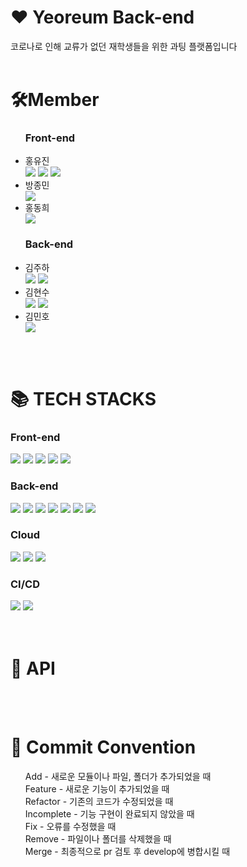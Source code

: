 <div><h1>♥ Yeoreum  Back-end</h1></div>
  코로나로 인해 교류가 없던 재학생들을 위한 과팅 플랫폼입니다
<br><br>
  
<div>
  <h1>🛠Member</h1>
</div>

  <ul>
  <h3>Front-end</h3>
    <li>홍유진</li>
    <img src="https://img.shields.io/badge/동아리%20부회장-42B883?style=flat-square"/>
    <img src="https://img.shields.io/badge/프론트%20팀장-F96F29?style=flat-square"/>
    <a href="https://github.com/timobyjin02"><img src="https://img.shields.io/badge/개인%20깃허브-181717?style=flat-square&logo=Github"/></a>
    <li>방종민</li>
    <a href="https://github.com/bang-koon"><img src="https://img.shields.io/badge/개인%20깃허브-181717?style=flat-square&logo=Github"/></a>
    <li>홍동희</li>
    <a href="https://github.com/donkeykong100"><img src="https://img.shields.io/badge/개인%20깃허브-181717?style=flat-square&logo=Github"/></a>
  </ul>
  
  
  <ul>
  <h3>Back-end</h3>
    <li>김주하</li>
    <img src="https://img.shields.io/badge/백엔드%20팀장-F96F29?style=flat-square"/>
    <a href="https://github.com/khabh"><img src="https://img.shields.io/badge/개인%20깃허브-181717?style=flat-square&logo=Github"/></a>
    <li>김현수</li>
    <img src="https://img.shields.io/badge/동아리%20회장-42B883?style=flat-square"/>
    <a href="https://github.com/kimsoo0119"><img src="https://img.shields.io/badge/개인%20깃허브-181717?style=flat-square&logo=Github"/></a>
    <li>김민호</li>
    <a href="https://github.com/klaus9267"><img src="https://img.shields.io/badge/개인%20깃허브-181717?style=flat-square&logo=Github"/></a>
 </ul>


<br><br>
<div>
  <h1>📚 TECH STACKS</h1>
  <h3>Front-end</h3>
     <img src="https://img.shields.io/badge/TypeScript-3178C6?style=flat-square&logo=typescript&logoColor=white"/>
     <img src="https://img.shields.io/badge/Next.js-000000?style=flat-square&logo=nextdotjs&logoColor=white"/>
     <img src="https://img.shields.io/badge/React-61DAFB?style=flat-square&logo=React&logoColor=white"/>
     <img src="https://img.shields.io/badge/Styled%20Components-DB7093?style=flat-square&logo=styled-components&logoColor=white"/>
    <img src="https://img.shields.io/badge/Emotion-F01F7A?style=flat-square"/>
  
  <h3>Back-end</h3>
    <img src="https://img.shields.io/badge/TypeScript-3178C6?style=flat-square&logo=typescript&logoColor=white"/>
    <img src="https://img.shields.io/badge/Nest.js-E0234E?style=flat&logo=NestJS&logoColor=white"/>
    <img src="https://img.shields.io/badge/TypeORM-007396?style=flat"> 
    <img src="https://img.shields.io/badge/MariaDB-003545?style=flat-square&logo=MariaDB&logoColor=white"/>
    <img src="https://img.shields.io/badge/Redis-DC382D?style=flat-square&logo=redis&logoColor=black"/>
    <img src="https://img.shields.io/badge/JSON%20Web%20Tokens-000000?style=flat-square&logo=jsonwebtokens&logoColor=white"/>
    <img src="https://img.shields.io/badge/Socket.io-010101?style=flat-square&logo=socketdotio&logoColor=white"/>
  
  <h3>Cloud</h3>
    <img src="https://img.shields.io/badge/AmazonEC2-FF9900?style=flat-square&logo=AmazonEC2&logoColor=white"/>
    <img src="https://img.shields.io/badge/AmazonS3-569A31?style=flat-square&logo=AmazonS3&logoColor=white"/>
    <img src="https://img.shields.io/badge/AmazonRDS-527FFF?style=flat-square&logo=AmazonRDS&logoColor=white"/>
  
  <h3>CI/CD</h3>
    <img src="https://img.shields.io/badge/Docker-2496ED?style=flat-square&logo=docker&logoColor=white"/>
    <img src="https://img.shields.io/badge/GitHub%20Actions-2088FF?style=flat-square&logo=GitHubActions&logoColor=white"/>
   
  </div>
  <br><br>
  <div>
    <h1>📄 API</h1>
  
  </div>
  <br><br>
  <div>
    <h1>📜 Commit Convention </h1>
    <ul>
      Add - 새로운 모듈이나 파일, 폴더가 추가되었을 때<br>
      Feature - 새로운 기능이 추가되었을 때<br>
      Refactor - 기존의 코드가 수정되었을 때<br>
      Incomplete - 기능 구현이 완료되지 않았을 때<br>
      Fix - 오류를 수정했을 때<br>
      Remove - 파일이나 폴더를 삭제했을 때<br>
      Merge - 최종적으로 pr 검토 후 develop에 병합시킬 때<br>
     </ul>
  </div>
  
  
  


